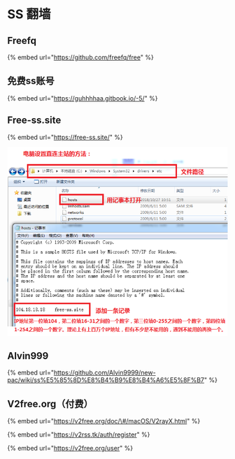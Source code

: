 # SS 翻墙

## Freefq

{% embed url="https://github.com/freefq/free" %}

## 免费ss账号

{% embed url="https://guhhhhaa.gitbook.io/-5/" %}

## Free-ss.site

{% embed url="https://free-ss.site/" %}

![](../.gitbook/assets/direct_access.png)

## Alvin999

{% embed url="https://github.com/Alvin9999/new-pac/wiki/ss%E5%85%8D%E8%B4%B9%E8%B4%A6%E5%8F%B7" %}

## V2free.org（付费）

{% embed url="https://v2free.org/doc/\#/macOS/V2rayX.html" %}

{% embed url="https://v2rss.tk/auth/register" %}

{% embed url="https://v2free.org/user" %}



